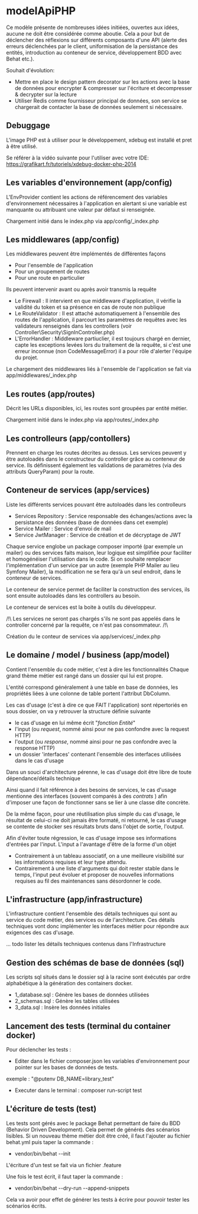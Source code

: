 # modelApiPHP

Ce modèle présente de nombreuses idées initiées, ouvertes aux idées, 
aucune ne doit être considérée comme aboutie.
Cela a pour but de déclencher des réflexions sur différents composants d'une API
(alerte des erreurs déclenchées par le client, uniformisation de la persistance des entités, introduction au conteneur de service, développement BDD avec Behat etc.).

Souhait d'évolution: 
- Mettre en place le design pattern decorator sur les actions avec la base de données pour encrypter & compresser sur l'écriture et decompresser & decrypter sur la lecture
- Utiliser Redis comme fournisseur principal de données, son service se chargerait de contacter la base de données seulement si nécessaire.

## Debuggage

L'image PHP est à utiliser pour le développement, xdebug est installé et pret à être utilisé.

Se référer à la vidéo suivante pour l'utiliser avec votre IDE: https://grafikart.fr/tutoriels/xdebug-docker-php-2014

## Les variables d'environnement (app/config)

L'EnvProvider contient les actions de référencement des variables d'environnement nécessaires à l'application en alertant si une variable est manquante ou attribuant une valeur par défaut si renseignée.

Chargement initié dans le index.php via app/config/_index.php


## Les middlewares (app/config)

Les middlewares peuvent être implémentés de différentes façons

- Pour l'ensemble de l'application
- Pour un groupement de routes
- Pour une route en particulier

Ils peuvent intervenir avant ou après avoir transmis la requête

- Le Firewall : Il intervient en que middleware d'application, il vérifie la validité du token et sa présence en cas de route non publique
- Le RouteValidator : Il est attaché automatiquement à l'ensemble des routes de l'application, il parcourt les paramètres de requêtes avec les validateurs renseignés dans les controllers (voir Controller\Security\SignInController.php)
- L'ErrorHandler : Middleware partiuclier, il est toujours chargé en dernier, capte les exceptions levées lors du traitement de la requête, si c'est une erreur inconnue (non CodeMessageError) il a pour rôle d'alerter l'équipe du projet.

Le chargement des middlewares liés à l'ensemble de l'application se fait via app/middlewares/_index.php


## Les routes (app/routes)

Décrit les URLs disponibles, ici, les routes sont groupées par entité métier.

Chargement initié dans le index.php via app/routes/_index.php


## Les controlleurs (app/contollers)

Prennent en charge les routes décrites au dessus.
Les services peuvent y être autoloadés dans le constructeur du controller grâce au conteneur de service.
Ils définissent également les validations de paramètres (via des attributs QueryParam) pour la route.


## Conteneur de services (app/services)

Liste les différents services pouvant être autoloadés dans les controlleurs

- Services Repository : Service responsable des échanges/actions avec la persistance des données (base de données dans cet exemple)
- Service Mailer : Service d'envoi de mail
- Service JwtManager : Service de création et de décryptage de JWT

Chaque service englobe un package composer importé (par exemple un mailer) ou des services faits maison, leur logique est simplifiée pour faciliter et homogénéiser l'utilisation dans le code. Si on souhaite remplacer l'implémentation d'un service par un autre (exemple PHP Mailer au lieu Symfony Mailer), la modification ne se fera qu'à un seul endroit, dans le conteneur de services.

Le conteneur de service permet de faciliter la construction des services, ils sont ensuite autoloadés dans les controllers au besoin.

Le conteneur de services est la boite à outils du développeur.

/!\ Les services ne seront pas chargés s'ils ne sont pas appelés dans le controller concerné par la requête, ce n'est pas consommateur. /!\

Création du le conteur de services via app/services/_index.php


## Le domaine / model / business (app/model)

Contient l'ensemble du code métier, c'est à dire les fonctionnalités
Chaque grand thème métier est rangé dans un dossier qui lui est propre.

L'entité correspond généralement à une table en base de données, les propriétés liées à une colonne de table portent l'attribut DbColumn.

Les cas d'usage (c'est à dire ce que FAIT l'application) sont répertoriés en sous dossier, on va y retrouver la structure définie suivante

- le cas d'usage en lui même écrit "*fonction* *Entité*"
- l'input (ou *request*, nommé ainsi pour ne pas confondre avec la request HTTP)
- l'output (ou *response*, nommé ainsi pour ne pas confondre avec la response HTTP)
- un dossier 'interfaces' contenant l'ensemble des interfaces utilisées dans le cas d'usage

Dans un souci d'architecture pérenne, le cas d'usage doit être libre de toute dépendance/détails technique

Ainsi quand il fait référence à des besoins de services, le cas d'usage mentionne des interfaces (souvent comparés à des *contrats* ) afin d'imposer une façon de fonctionner sans se lier à une classe dite concrète.

De la même façon, pour une réutilisation plus simple du cas d'usage, le résultat de celui-ci ne doit jamais être formaté, ni retourné, le cas d'usage se contente de stocker ses résultats bruts dans l'objet de sortie, l'output.

Afin d'éviter toute régression, le cas d'usage impose ses informations d'entrées par l'input. L'input a l'avantage d'être de la forme d'un objet

- Contrairement à un tableau associatif, on a une meilleure visibilité sur les informations requises et leur type attendu.
- Contrairement à une liste d'arguments qui doit rester stable dans le temps, l'input peut évoluer et proposer de nouvelles informations requises au fil des maintenances sans désordonner le code.

## L'infrastructure (app/infrastructure)

L'infrastructure contient l'ensemble des détails techniques qui sont au service du code métier, des services ou de l'architecture.
Ces détails techniques vont donc implémenter les interfaces métier pour répondre aux exigences des cas d'usage.

... todo lister les  détails techniques contenus dans l'Infrastructure

## Gestion des schémas de base de données (sql)

Les scripts sql situés dans le dossier sql à la racine sont éxécutés par ordre alphabétique à la génération des containers docker.

- 1_database.sql : Génère les bases de données utilisées
- 2_schemas.sql : Génère les tables utilisées
- 3_data.sql : Insère les données initiales


## Lancement des tests (terminal du container docker)

Pour déclencher les tests :

- Editer dans le fichier composer.json les variables d'environnement pour pointer sur les bases de données de tests.

exemple : "@putenv DB_NAME=library_test"

- Executer dans le terminal : composer run-script test


## L'écriture de tests (test)

Les tests sont gérés avec le package Behat permettant de faire du BDD (Behavior Driven Development).
Cela permet de générés des scénarios lisibles.
Si un nouveau thème métier doit être créé, il faut l'ajouter au fichier behat.yml puis taper la commande :
- vendor/bin/behat --init

L'écriture d'un test se fait via un fichier .feature

Une fois le test écrit, il faut taper la commande : 
- vendor/bin/behat --dry-run --append-snippets

Cela va avoir pour effet de générer les tests à écrire pour pouvoir tester les scénarios écrits.